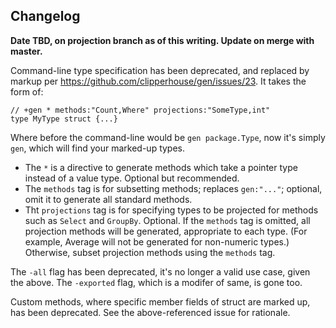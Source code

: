 ## Changelog

**Date TBD, on projection branch as of this writing. Update on merge with master.**

Command-line type specification has been deprecated, and replaced by markup per https://github.com/clipperhouse/gen/issues/23. It takes the form of:

```
// +gen * methods:"Count,Where" projections:"SomeType,int"
type MyType struct {...}
```
Where before the command-line would be `gen package.Type`, now it's simply `gen`, which will find your marked-up types.

- The `*` is a directive to generate methods which take a pointer type instead of a value type. Optional but recommended.
- The `methods` tag is for subsetting methods; replaces `gen:"..."`; optional, omit it to generate all standard methods.
- Tht `projections` tag is for specifying types to be projected for methods such as `Select` and `GroupBy`. Optional. If the `methods` tag is omitted, all projection methods will be generated, appropriate to each type. (For example, Average will not be generated for non-numeric types.) Otherwise, subset projection methods using the `methods` tag.

The `-all` flag has been deprecated, it's no longer a valid use case, given the above. The `-exported` flag, which is a modifer of same, is gone too.

Custom methods, where specific member fields of struct are marked up, has been deprecated. See the above-referenced issue for rationale.
